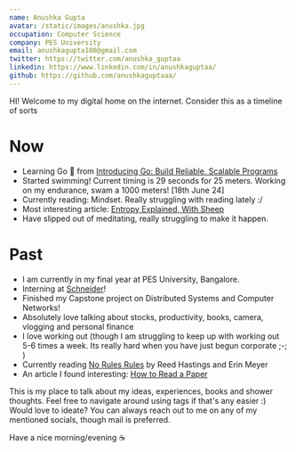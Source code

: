 ```yaml
---
name: Anushka Gupta
avatar: /static/images/anushka.jpg
occupation: Computer Science
company: PES University
email: anushkagupta100@gmail.com
twitter: https://twitter.com/anushka_guptaa
linkedin: https://www.linkedin.com/in/anushkaguptaa/
github: https://github.com/anushkaguptaaa/
---
```


HI! Welcome to my digital home on the internet. Consider this as a timeline of sorts

# Now

- Learning Go 🥳 from [Introducing Go: Build Reliable, Scalable Programs](https://amzn.in/d/7lxPtXA)
- Started swimming! Current timing is 29 seconds for 25 meters. Working on my endurance, swam a 1000 meters! [18th June 24]
- Currently reading: Mindset. Really struggling with reading lately :/
- Most interesting article: [Entropy Explained, With Sheep](https://aatishb.com/entropy/)
- Have slipped out of meditating, really struggling to make it happen.

# Past

- I am currently in my final year at PES University, Bangalore.
- Interning at [Schneider](https://www.se.com/ww/en/)!
- Finished my Capstone project on Distributed Systems and Computer Networks!
- Absolutely love talking about stocks, productivity, books, camera, vlogging and personal finance
- I love working out (though I am struggling to keep up with working out 5-6 times a week. Its really hard when you have just begun corporate ;-; )
- Currently reading [No Rules Rules](https://amzn.eu/d/9gjNreZ) by Reed Hastings and Erin Meyer
- An article I found interesting: [How to Read a Paper](http://ccr.sigcomm.org/online/files/p83-keshavA.pdf)

This is my place to talk about my ideas, experiences, books and shower thoughts. Feel free to navigate around using tags if that's any easier :) Would love to ideate? You can always reach out to me on any of my mentioned socials, though mail is preferred.

Have a nice morning/evening ☕

